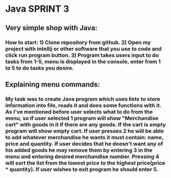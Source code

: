 # Java SPRINT 3
## Very simple shop with Java:
### How to start: 1) Clone repository from github. 2) Open my project with intellij or other software that you use to code and click run program button. 3) Program takes users input to do tasks from 1-5, menu is displayed in the console, enter from 1 to 5 to do tasks you desire.
## Explaining menu commands:
### My task was to create Java program which uses lists to store information into file, reads it and does some functions with it. As I've mentioned before user selects what to do from the menu, so if user selected 1 program will show "Merchandise cart" with goods in it if there are any goods. If the cart is empty program will show empty cart. If user presses 2 he will be able to add whatever merchandise he wants it must contain: name, price and quantity. If user decides that he doesn't want any of his added goods he may remove them by entering 3 in the menu and entering desired merchandise number. Pressing 4 will sort the list from the lowest price to the highest price(price * quantity). If user wishes to exit program he should enter 5.
